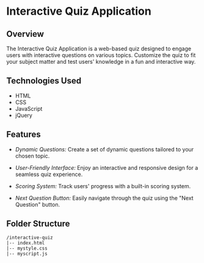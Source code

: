 # Interactive Quiz Application

## Overview

The Interactive Quiz Application is a web-based quiz designed to engage users with interactive questions on various topics. Customize the quiz to fit your subject matter and test users' knowledge in a fun and interactive way.

## Technologies Used

- HTML
- CSS
- JavaScript
- jQuery

## Features

- *Dynamic Questions:* Create a set of dynamic questions tailored to your chosen topic.
  
- *User-Friendly Interface:* Enjoy an interactive and responsive design for a seamless quiz experience.

- *Scoring System:* Track users' progress with a built-in scoring system.

- *Next Question Button:* Easily navigate through the quiz using the "Next Question" button.

## Folder Structure

```plaintext
/interactive-quiz
|-- index.html
|-- mystyle.css
|-- myscript.js